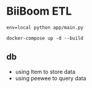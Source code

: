# BiiBoom ETL

```shell
env=local python app/main.py
```

```shell
docker-compose up -d --build
```

## db

- using Item to store data
- using peewee to query data